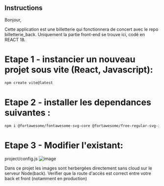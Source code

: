 ## Instructions

Bonjour,

Cette application est une billetterie qui fonctionnera de concert avec le repo billetterie_back.
Uniquement la partie front-end se trouve ici, codé en REACT 18.

# Etape 1 - instancier un nouveau projet sous vite (React, Javascript):

```bash
npm create vite@latest
```

# Etape 2 - installer les dependances suivantes :

````bash
npm i @fortawesome/fontawesome-svg-core @fortawesome/free-regular-svg-icons @fortawesome/free-solid-svg-icons @fortawesome/react-fontawesome @reduxjs/toolkit @stripe/react-stripe-js @stripe/stripe-js axios moment react-redux react-router-dom redux redux-thunk sass html5-qrcode qrcode qrcode.react chai mocha sinon sinon-chai
````

# Etape 3 - Modifier l'existant:

project/config.js
![image](https://github.com/AurelienPREVOST/billetterie_front/assets/102169301/3477c05d-7c14-48b4-b37c-d7682d7f10b0)


Dans ce projet les images sont herbergées directement sans cloud sur le serveur Node(back). Verifier que la route d'accès est correct entre votre back et front (notamment en production)
